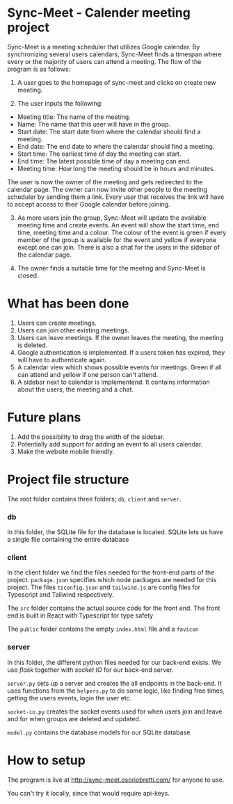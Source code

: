 # Sync-Meet - Calender meeting project

Sync-Meet is a meeting scheduler that utilizes Google calendar. By synchronizing several users calendars, Sync-Meet finds a timespan where every or the majority of users can attend a meeting. The flow of the program is as follows:

1. A user goes to the homepage of sync-meet and clicks on create new meeting. 

2. The user inputs the following:
  * Meeting title: The name of the meeting.
  * Name: The name that this user will have in the group.
  * Start date: The start date from where the calendar should find a meeting. 
  * End date: The end date to where the calendar should find a meeting.
  * Start time: The earliest time of day the meeting can start.
  * End time: The latest possible time of day a meeting can end.
  * Meeting time: How long the meeting should be in hours and minutes.
 
The user is now the owner of the meeting and gets redirected to the calendar page. The owner can now invite other people to the meeting scheduler by sending them a link. Every user that receives the link will have to accept access to their Google calendar before joining. 

3. As more users join the group, Sync-Meet will update the available meeting time and create events. An event will show the start time, end time, meeting time and a colour. The colour of the event is green if every member of the group is available for the event and yellow if everyone except one can join. There is also a chat for the users in the sidebar of the calendar page. 

4. The owner finds a suitable time for the meeting and Sync-Meet is closed. 

# What has been done
  1. Users can create meetings. 
  2. Users can join other existing meetings. 
  3. Users can leave meetings. If the owner leaves the meeting, the meeting is deleted. 
  4. Google authentication is implemented. If a users token has expired, they will have to authenticate again.
  5. A calendar view which shows possible events for meetings. Green if all can attend and yellow if one person can't attend. 
  6. A sidebar next to calendar is implementend. It contains information about the users, the meeting and a chat. 


# Future plans
  1. Add the possibility to drag the width of the sidebar.
  2. Potentially add support for adding an event to all users calendar.
  3. Make the website mobile friendly. 

# Project file structure
The root folder contains three folders; `db`, `client` and `server`.

### db
In this folder, the SQLite file for the database is located. SQLite lets us have a single file containing the entire database

### client
In the client folder we find the files needed for the front-end parts of the project. `package.json` specifies which node packages are needed for this project. The files `tsconfig.json` and `tailwind.js` are config files for Typescript and Tailwind respectively.

The `src` folder contains the actual source code for the front end. The front end is built in React with Typescript for type safety

The `public` folder contains the empty `index.html` file and a `favicon`

### server
In this folder, the different python files needed for our back-end exists. We use _flask_ together with _socket IO_ for our back-end server.

`server.py` sets up a server and creates the all endpoints in the back-end. It uses functions from the `helpers.py` to do some logic, like finding free times, getting the users events, login the user etc.

`socket-io.py` creates the socket events used for when users join and leave and for when groups are deleted and updated.

`model.py` contains the database models for our SQLite database.

# How to setup
The program is live at http://sync-meet.osoriobretti.com/ for anyone to use. 

You can't try it locally, since that would require api-keys. 


